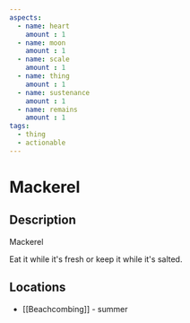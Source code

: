 ```yaml
---
aspects: 
  - name: heart
    amount : 1
  - name: moon
    amount : 1
  - name: scale
    amount : 1
  - name: thing
    amount : 1
  - name: sustenance
    amount : 1
  - name: remains
    amount : 1
tags:
  - thing
  - actionable
---
```


# Mackerel

## Description
Mackerel

Eat it while it's fresh or keep it while it's salted.
## Locations
- [[Beachcombing]] - summer